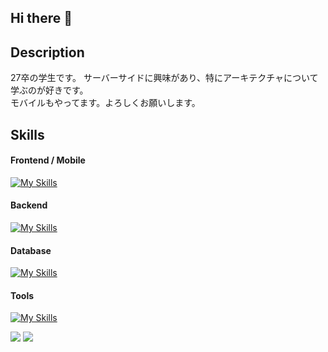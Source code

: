 ## Hi there 👋

## Description
27卒の学生です。
サーバーサイドに興味があり、特にアーキテクチャについて学ぶのが好きです。  
モバイルもやってます。よろしくお願いします。

## Skills
#### Frontend / Mobile
[![My Skills](https://skillicons.dev/icons?i=flutter,kotlin,html,css,js&theme=light)](https://skillicons.dev)
#### Backend
[![My Skills](https://skillicons.dev/icons?i=go,kotlin,nodejs,express,java,laravel&theme=light)](https://skillicons.dev)
#### Database
[![My Skills](https://skillicons.dev/icons?i=sqlite,mongodb,mysql,postgresql,redis&theme=light)](https://skillicons.dev)
#### Tools
[![My Skills](https://skillicons.dev/icons?i=firebase,docker,bash,github,aws&theme=light)](https://skillicons.dev)


![](http://github-profile-summary-cards.vercel.app/api/cards/stats?username=grfsv&theme=github)
![](http://github-profile-summary-cards.vercel.app/api/cards/most-commit-language?username=grfsv&theme=github)
<!--
**grfsv/grfsv** is a ✨ _special_ ✨ repository because its `README.md` (this file) appears on your GitHub profile.

Here are some ideas to get you started:

- 🔭 I’m currently working on ...
- 🌱 I’m currently learning ...
- 👯 I’m looking to collaborate on ...
- 🤔 I’m looking for help with ...
- 💬 Ask me about ...
- 📫 How to reach me: ...
- 😄 Pronouns: ...
- ⚡ Fun fact: ...
-->
